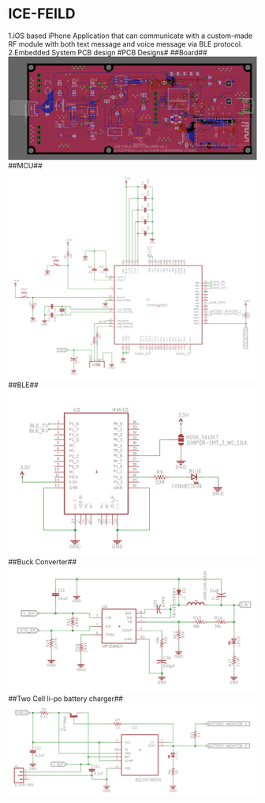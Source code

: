 # ICE-FEILD
1.iOS based iPhone Application that can communicate with a custom-made RF module with both text message and voice message via BLE protocol.
2.Embedded System PCB design
#PCB Designs#
##Board##
![alt text](https://raw.githubusercontent.com/cmz97/ICE-FEILD/master/Image/1.png)
##MCU##
![alt text](https://raw.githubusercontent.com/cmz97/ICE-FEILD/master/Image/2.png)
##BLE##
![alt text](https://raw.githubusercontent.com/cmz97/ICE-FEILD/master/Image/3.png)
##Buck Converter##
![alt text](https://raw.githubusercontent.com/cmz97/ICE-FEILD/master/Image/4.png)
##Two Cell li-po battery charger##
![alt text](https://raw.githubusercontent.com/cmz97/ICE-FEILD/master/Image/5.png)
